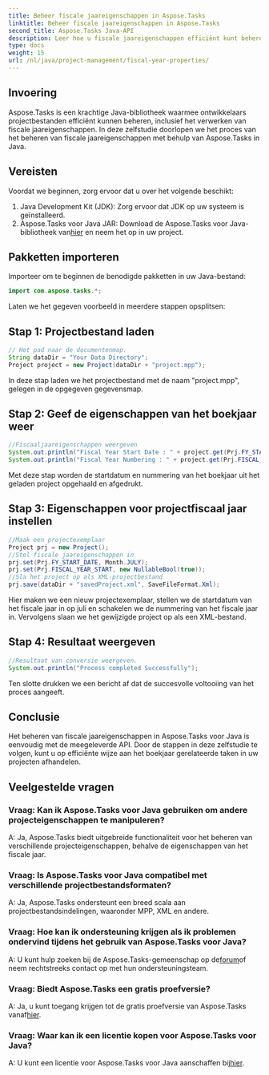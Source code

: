 ```yaml
---
title: Beheer fiscale jaareigenschappen in Aspose.Tasks
linktitle: Beheer fiscale jaareigenschappen in Aspose.Tasks
second_title: Aspose.Tasks Java-API
description: Leer hoe u fiscale jaareigenschappen efficiënt kunt beheren met Aspose.Tasks voor Java. Stap-voor-stap handleiding met voorbeelden.
type: docs
weight: 15
url: /nl/java/project-management/fiscal-year-properties/
---
```

## Invoering
Aspose.Tasks is een krachtige Java-bibliotheek waarmee ontwikkelaars projectbestanden efficiënt kunnen beheren, inclusief het verwerken van fiscale jaareigenschappen. In deze zelfstudie doorlopen we het proces van het beheren van fiscale jaareigenschappen met behulp van Aspose.Tasks in Java.
## Vereisten
Voordat we beginnen, zorg ervoor dat u over het volgende beschikt:
1. Java Development Kit (JDK): Zorg ervoor dat JDK op uw systeem is geïnstalleerd.
2.  Aspose.Tasks voor Java JAR: Download de Aspose.Tasks voor Java-bibliotheek van[hier](https://releases.aspose.com/tasks/java/) en neem het op in uw project.

## Pakketten importeren
Importeer om te beginnen de benodigde pakketten in uw Java-bestand:
```java
import com.aspose.tasks.*;
```

Laten we het gegeven voorbeeld in meerdere stappen opsplitsen:
## Stap 1: Projectbestand laden
```java
// Het pad naar de documentenmap.
String dataDir = "Your Data Directory";
Project project = new Project(dataDir + "project.mpp");
```
In deze stap laden we het projectbestand met de naam "project.mpp", gelegen in de opgegeven gegevensmap.
## Stap 2: Geef de eigenschappen van het boekjaar weer
```java
//Fiscaaljaareigenschappen weergeven
System.out.println("Fiscal Year Start Date : " + project.get(Prj.FY_START_DATE));
System.out.println("Fiscal Year Numbering : " + project.get(Prj.FISCAL_YEAR_START));
```
Met deze stap worden de startdatum en nummering van het boekjaar uit het geladen project opgehaald en afgedrukt.
## Stap 3: Eigenschappen voor projectfiscaal jaar instellen
```java
//Maak een projectexemplaar
Project prj = new Project();
//Stel fiscale jaareigenschappen in
prj.set(Prj.FY_START_DATE, Month.JULY);
prj.set(Prj.FISCAL_YEAR_START, new NullableBool(true));
//Sla het project op als XML-projectbestand
prj.save(dataDir + "savedProject.xml", SaveFileFormat.Xml);
```
Hier maken we een nieuw projectexemplaar, stellen we de startdatum van het fiscale jaar in op juli en schakelen we de nummering van het fiscale jaar in. Vervolgens slaan we het gewijzigde project op als een XML-bestand.
## Stap 4: Resultaat weergeven
```java
//Resultaat van conversie weergeven.
System.out.println("Process completed Successfully");
```
Ten slotte drukken we een bericht af dat de succesvolle voltooiing van het proces aangeeft.

## Conclusie
Het beheren van fiscale jaareigenschappen in Aspose.Tasks voor Java is eenvoudig met de meegeleverde API. Door de stappen in deze zelfstudie te volgen, kunt u op efficiënte wijze aan het boekjaar gerelateerde taken in uw projecten afhandelen.
## Veelgestelde vragen
### Vraag: Kan ik Aspose.Tasks voor Java gebruiken om andere projecteigenschappen te manipuleren?
A: Ja, Aspose.Tasks biedt uitgebreide functionaliteit voor het beheren van verschillende projecteigenschappen, behalve de eigenschappen van het fiscale jaar.
### Vraag: Is Aspose.Tasks voor Java compatibel met verschillende projectbestandsformaten?
A: Ja, Aspose.Tasks ondersteunt een breed scala aan projectbestandsindelingen, waaronder MPP, XML en andere.
### Vraag: Hoe kan ik ondersteuning krijgen als ik problemen ondervind tijdens het gebruik van Aspose.Tasks voor Java?
 A: U kunt hulp zoeken bij de Aspose.Tasks-gemeenschap op de[forum](https://forum.aspose.com/c/tasks/15)of neem rechtstreeks contact op met hun ondersteuningsteam.
### Vraag: Biedt Aspose.Tasks een gratis proefversie?
 A: Ja, u kunt toegang krijgen tot de gratis proefversie van Aspose.Tasks vanaf[hier](https://releases.aspose.com/).
### Vraag: Waar kan ik een licentie kopen voor Aspose.Tasks voor Java?
 A: U kunt een licentie voor Aspose.Tasks voor Java aanschaffen bij[hier](https://purchase.aspose.com/buy).